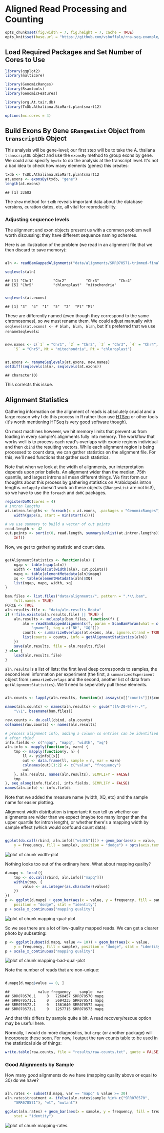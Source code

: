 # Aligned Read Processing and Counting



```r
opts_chunk$set(fig.width = 7, fig.height = 7, cache = TRUE)
opts_knit$set(base.url = "https://github.com/vsbuffalo/rna-seq-example/raw/master/")
```




## Load Required Packages and Set Number of Cores to Use



```r
library(ggplot2)
library(multicore)

library(GenomicRanges)
library(Rsamtools)
library(GenomicFeatures)

library(org.At.tair.db)
library(TxDb.Athaliana.BioMart.plantsmart12)

options(mc.cores = 4)
```





## Build Exons By Gene `GRangesList` Object from `transcriptDb` Object

This analysis will be gene-level; our first step will be to take the
A. thaliana `transcriptDb` object and use the `exonsBy` method to
group exons by gene. We could also specify `by=tx` to do the analysis
at the transcript level. It's not a bad idea to check how many
elements (genes) this creates:



```r
txdb <- TxDb.Athaliana.BioMart.plantsmart12
at.exons <- exonsBy(txdb, "gene")
length(at.exons)
```

```
## [1] 33602
```




The `show` method for `txdb` reveals important data about the database
versions, curation dates, etc, all vital for reproducibility.

### Adjusting sequence levels

The alignment and exon objects present us with a common problem well
worth discussing: they have different sequence naming schemes. 

Here is an illustration of the problem (we read in an alignment file
that we then discard to save memory):



```r

aln <- readBamGappedAlignments("data/alignments/SRR070571-trimmed-final.bam")

seqlevels(aln)
```

```
## [1] "Chr1"         "Chr2"         "Chr3"         "Chr4"        
## [5] "Chr5"         "chloroplast"  "mitochondria"
```

```r

seqlevels(at.exons)
```

```
## [1] "3"  "4"  "1"  "5"  "2"  "Pt" "Mt"
```




These are differently named (even though they correspond to the same
chromosomes), so we must rename them. We could adjust manually with
`seqlevels(at.exons) <- # blah, blah, blah`, but it's preferred that
we use `renameSeqlevels`:



```r

new.names <- c(`1` = "Chr1", `2` = "Chr2", `3` = "Chr3", `4` = "Chr4", 
    `5` = "Chr5", Mt = "mitochondria", Pt = "chloroplast")


at.exons <- renameSeqlevels(at.exons, new.names)
setdiff(seqlevels(aln), seqlevels(at.exons))
```

```
## character(0)
```




This corrects this issue.

## Alignment Statistics

Gathering information on the alignment of reads is absolutely crucial
and a large reason why I do this process in R rather than use
[HTSeq](http://www-huber.embl.de/users/anders/HTSeq/doc/count.html?highlight=rna)
or other tools (it's worth mentioning HTSeq is very good software
though).

On most machines however, we hit memory limits that prevent us from
loading in every sample's alignments fully into memory. The workflow
that works well is to process each read's overlaps with exonic regions
individual and then `cbind` the resulting vectors. While each
alignment region is being processed to count data, we can gather
statistics on the alignment file. For this, we'll need functions that
gather such statistics.

Note that when we look at the width of alignments, our interpretation
depends upon prior beliefs. An alignment wider than the median, 75th
quantile, and largest introns all mean different things. We first form
our thoughts about this process by gathering statistics on Arabidopsis
intron lengths. `mclapply` doesn't work on these objects
(`GRangesList` are not list!), so we have to use the `foreach` and
`doMC` packages.



```r
registerDoMC(cores = 4)
# intron lengths
at.intron.lengths <- foreach(x = at.exons, .packages = "GenomicRanges") %dopar% 
    width(gaps(x, start = min(start(x))))

# we use summary to build a vector of cut points
read.length <- 42
cut.points <- sort(c(0, read.length, summary(unlist(at.intron.lengths)), 
    Inf))
```




Now, we get to gathering statistic and count data.



```r

getAlignmentStatistics <- function(aln) {
    ngap <- table(ngap(aln))
    width <- table(cut(width(aln), cut.points))
    mapq <- table(elementMetadata(aln)$mapq)
    xq <- table(elementMetadata(aln)$XQ)
    list(ngap, mapq, width, xq)
}

bam.files <- list.files("data/alignments/", pattern = ".*\\.bam", 
    full.names = TRUE)
FORCE <- TRUE
aln.results.file <- "data/aln-results.Rdata"
if (!file.exists(aln.results.file) || TRUE) {
    aln.results <- mclapply(bam.files, function(f) {
        aln = readBamGappedAlignments(f, param = ScanBamParam(what = c("mapq", 
            "qname"), tag = c("NH", "XQ")))
        counts <- summarizeOverlaps(at.exons, aln, ignore.strand = TRUE)
        list(counts = counts, info = getAlignmentStatistics(aln))
    })
    save(aln.results, file = aln.results.file)
} else {
    load(aln.results.file)
}
```




`aln.results` is a list of lists: the first level deep corresponds to
samples, the second level information per experiment (the first, a
`summarizedExperiment` object from `summarizeOverlaps` and the second,
another list of data from `getAlignmentStatistics`). We'll need to
seperately pull these elements.



```r

aln.counts <- lapply(aln.results, function(x) assays(x[["counts"]])$counts)

names(aln.counts) <- names(aln.results) <- gsub("([A-Z0-9]+)-.*", 
    "\\1", basename(bam.files))

raw.counts <- do.call(cbind, aln.counts)
colnames(raw.counts) <- names(aln.results)

# process alignment info, adding a column so entries can be identified
# after rbind
info.fields <- c("ngap", "mapq", "width", "xq")
aln.info <- mapply(function(x, varn) {
    tmp <- mapply(function(y, n) {
        ll <- y$info[[x]]
        out <- data.frame(ll, sample = n, var = varn)
        colnames(out)[1:2] <- c("value", "frequency")
        out
    }, aln.results, names(aln.results), SIMPLIFY = FALSE)
    tmp
}, seq_along(info.fields), info.fields, SIMPLIFY = FALSE)
names(aln.info) <- info.fields
```




Note that we added the measure name (width, XQ, etc) and the sample
name for easier plotting. 

Alignment width distribution is important: it can tell us whether our
alignments are wider than we expect (maybe too many longer than the
upper quartile for intron length), or whether there's a mapping width by sample effect (which would confound count data):



```r

ggplot(do.call(rbind, aln.info[["width"]])) + geom_bar(aes(x = value, 
    y = frequency, fill = sample), position = "dodge") + opts(axis.text.x = theme_text(angle = 45))
```

![plot of chunk width-plot](https://github.com/vsbuffalo/rna-seq-example/raw/master/figure/width-plot.png) 


Nothing looks too out of the ordinary here. What about mapping quality?



```r
d.mapq <- local({
    tmp <- do.call(rbind, aln.info[["mapq"]])
    within(tmp, {
        value <- as.integer(as.character(value))
    })
})
p <- ggplot(d.mapq) + geom_bar(aes(x = value, y = frequency, fill = sample), 
    position = "dodge", stat = "identity")
p + scale_x_continuous("mapping quality")
```

![plot of chunk mapping-qual-plot](https://github.com/vsbuffalo/rna-seq-example/raw/master/figure/mapping-qual-plot.png) 


So we see there are a lot of low-quality mapped reads. We can get a
clearer photo by subsetting:



```r
p <- ggplot(subset(d.mapq, value <= 10)) + geom_bar(aes(x = value, 
    y = frequency, fill = sample), position = "dodge", stat = "identity")
p + scale_x_continuous("mapping quality")
```

![plot of chunk mapping-bad-qual-plot](https://github.com/vsbuffalo/rna-seq-example/raw/master/figure/mapping-bad-qual-plot.png) 


Note the number of reads that are non-unique:



```r

d.mapq[d.mapq$value == 0, ]
```

```
##             value frequency    sample  var
## SRR070570.1     0   7268457 SRR070570 mapq
## SRR070571.1     0   5694235 SRR070571 mapq
## SRR070572.1     0   1361640 SRR070572 mapq
## SRR070573.1     0   1257715 SRR070573 mapq
```




And that this differs by sample quite a bit. A read recovery/rescue
option may be useful here. 

Normally, I would do more diagnostics, but `qrqc` (or another package)
will incorporate these soon. For now, I output the raw counts table to
be used in the statistical side of things:



```r
write.table(raw.counts, file = "results/raw-counts.txt", quote = FALSE)
```




### Good Alignments by Sample

How many *good* alignments do we have (mapping quality above or equal
to 30) do we have?



```r

aln.rates <- subset(d.mapq, var == "mapq" & value >= 30)
aln.rates$treatment <- ifelse(aln.rates$sample %in% c("SRR070570", 
    "SRR070571"), "wt", "mutant")

ggplot(aln.rates) + geom_bar(aes(x = sample, y = frequency, fill = treatment), 
    stat = "identity")
```

![plot of chunk mapping-rates](https://github.com/vsbuffalo/rna-seq-example/raw/master/figure/mapping-rates.png) 


